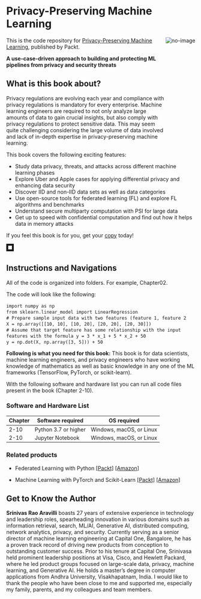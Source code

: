 # Privacy-Preserving Machine Learning

<a href="https://www.packtpub.com/product/privacy-preserving-machine-learning/9781800564671"><img src="https://m.media-amazon.com/images/I/711kNKHPZ1L._SL1500_.jpg" alt="no-image" height="256px" align="right"></a>

This is the code repository for [Privacy-Preserving Machine Learning]([https://github.com/PacktPublishing/Privacy-Preserving-Machine-Learning](https://www.packtpub.com/product/privacy-preserving-machine-learning/9781800564671)), published by Packt.

**A use-case-driven approach to building and protecting ML pipelines from privacy and security threats**

## What is this book about?
Privacy regulations are evolving each year and compliance with privacy regulations is mandatory for every enterprise. Machine learning engineers are required to not only analyze large amounts of data to gain crucial insights, but also comply with privacy regulations to protect sensitive data. This may seem quite challenging considering the large volume of data involved and lack of in-depth expertise in privacy-preserving machine learning.

This book covers the following exciting features:
* Study data privacy, threats, and attacks across different machine learning phases
* Explore Uber and Apple cases for applying differential privacy and enhancing data security
* Discover IID and non-IID data sets as well as data categories
* Use open-source tools for federated learning (FL) and explore FL algorithms and benchmarks
* Understand secure multiparty computation with PSI for large data
* Get up to speed with confidential computation and find out how it helps data in memory attacks

If you feel this book is for you, get your [copy](https://www.amazon.com/Privacy-Preserving-Machine-Learning-approach-pipelines/dp/1800564678/ref=sr_1_4?crid=2A8M75FNMIZR7&dib=eyJ2IjoiMSJ9.zzun7F66YOxB9glIwxMIPK8FYp69fnR0s1KD5vnUy4x-FcAtzDW-_aPUIbNw5uhYSpuvgkv-haKt39vTBSZ1jSDzVM4xEwjI8CBUU42mzfnAbDICuAjDALg0MGARsTvd_dPxXKthr2oZvifBTGQDQrKa5UmFGeztAUDQYFqet72LiYnJ5X3re4hQtWerorspHQuACi-fALYTAeG1488y0ByjHh1vXgH43ovaxkH6rx0.uqVAl48etQfjfPxq6x8_48e18QCwJP6ItUaInRzs7Es&dib_tag=se&keywords=Privacy-Preserving+Machine+Learning&qid=1715837639&sprefix=privacy-preserving+machine+learning%2Caps%2C464&sr=8-4) today!

<a href="https://www.packtpub.com/?utm_source=github&utm_medium=banner&utm_campaign=GitHubBanner"><img src="https://raw.githubusercontent.com/PacktPublishing/GitHub/master/GitHub.png" 
alt="https://www.packtpub.com/" border="5" /></a>

## Instructions and Navigations
All of the code is organized into folders. For example, Chapter02.

The code will look like the following:
```
import numpy as np 
from sklearn.linear_model import LinearRegression 
# Prepare sample input data with two features (feature 1, feature 2 
X = np.array([[10, 10], [10, 20], [20, 20], [20, 30]]) 
# Assume that target feature has some relationship with the input 
features with the formula y = 3 * x_1 + 5 * x_2 + 50 
y = np.dot(X, np.array([3, 5])) + 50

```

**Following is what you need for this book:**
This book is for data scientists, machine learning engineers, and privacy engineers who have working knowledge of mathematics as well as basic knowledge in any one of the ML frameworks (TensorFlow, PyTorch, or scikit-learn).

With the following software and hardware list you can run all code files present in the book (Chapter 2-10).
### Software and Hardware List
| Chapter | Software required | OS required |
| -------- | ------------------------------------ | ----------------------------------- |
| 2-10 | Python 3.7 or higher | Windows, macOS, or Linux |
| 2-10 | Jupyter Notebook |  Windows, macOS, or Linux |


### Related products
* Federated Learning with Python [[Packt]](https://www.packtpub.com/product/federated-learning-with-python/9781803247106) [[Amazon]](https://www.amazon.com/dp/180324710X)

* Machine Learning with PyTorch and Scikit-Learn [[Packt]](https://www.packtpub.com/product/machine-learning-with-pytorch-and-scikit-learn/9781801819312) [[Amazon]](https://www.amazon.com/dp/1801819319)

## Get to Know the Author
**Srinivas Rao Aravilli**
boasts 27 years of extensive experience in technology and leadership roles, 
spearheading innovation in various domains such as information retrieval, search, ML/AI, Generative 
AI, distributed computing, network analytics, privacy, and security. Currently serving as a senior 
director of machine learning engineering at Capital One, Bangalore, he has a proven track record of 
driving new products from conception to outstanding customer success. Prior to his tenure at Capital 
One, Srinivasa held prominent leadership positions at Visa, Cisco, and Hewlett Packard, where he led 
product groups focused on large-scale data, privacy, machine learning, and Generative AI. He holds 
a master’s degree in computer applications from Andhra University, Visakhapatnam, India.
I would like to thank the people who have been close to me and supported me, especially my family, 
parents, and my colleagues and team members.
